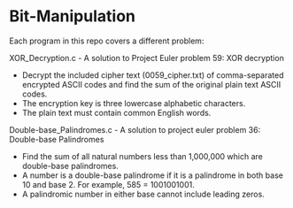 # Bit-Manipulation
Each program in this repo covers a different problem:

XOR_Decryption.c - A solution to Project Euler problem 59: XOR decryption
- Decrypt the included cipher text (0059_cipher.txt) of comma-separated encrypted ASCII codes and find the sum of the original plain text ASCII codes.
- The encryption key is three lowercase alphabetic characters.
- The plain text must contain common English words. 

Double-base_Palindromes.c - A solution to project euler problem 36: Double-base Palindromes
- Find the sum of all natural numbers less than 1,000,000 which are double-base palindromes.
- A number is a double-base palindrome if it is a palindrome in both base 10 and base 2. For example, 585 = 1001001001.
- A palindromic number in either base cannot include leading zeros.
